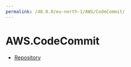 ```yaml
---
permalink: /48.0.0/eu-north-1/AWS/CodeCommit/
---
```


# AWS.CodeCommit



* [Repository](Repository.md)